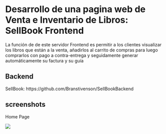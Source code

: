 <h1>Desarrollo de una pagina web de Venta e Inventario de Libros: SellBook Frontend</h1>
  <p>La función de de este servidor Frontend es permitir a los clientes visualizar los libros que están a la venta, añadirlos al carrito de compras para luego comprarlos con pago a contra-entrega y seguidamente generar automáticamente su factura y su guía</p>
<h2>Backend</h2>
<p>SellBook: https://github.com/Branstivenson/SellBookBackend</p>
<h2>screenshots</h2>
<p>Home Page</p>
<img src="https://github.com/user-attachments/assets/03a617e9-3e8a-4afb-80b5-989eadab2293">
